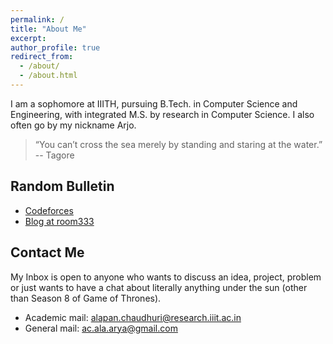 ```yaml
---
permalink: /
title: "About Me"
excerpt:
author_profile: true
redirect_from: 
  - /about/
  - /about.html
---
```


I am a sophomore at IIITH, pursuing B.Tech. in Computer Science and Engineering, with integrated M.S. by research in Computer Science. I also often go by my nickname Arjo.

> “You can’t cross the sea merely by standing and staring at the water.”
>  -- Tagore 

Random Bulletin
---------
<ul>
<li><a href="https://codeforces.com/profile/arjo">Codeforces</a>
<li><a href="https://room333.github.io/">Blog at room333</a>
</ul>

Contact Me
----------
My Inbox is open to anyone who wants to discuss an idea, project, problem or just wants to have a chat about literally anything under the sun (other than Season 8 of Game of Thrones).  

<ul>
<li>Academic mail: <a href="mailto:alapan.chaudhuri@research.iiit.ac.in">alapan.chaudhuri@research.iiit.ac.in</a></li> 
<li>General mail: <a href="mailto:ac.ala.arya@gmail.com">ac.ala.arya@gmail.com</a></li>
</ul>